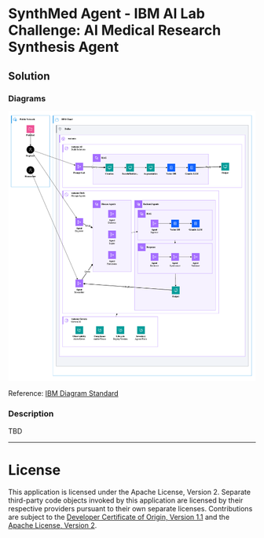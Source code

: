 # **SynthMed Agent - IBM AI Lab Challenge: AI Medical Research Synthesis Agent**

## Solution

### Diagrams

![SynthMed Diagram](images/synthmed.drawio.png)

Reference: [IBM Diagram Standard](https://www.ibm.com/design/language/infographics/technical-diagrams/design/)

### Description

TBD

---

# License

This application is licensed under the Apache License, Version 2.  Separate third-party code objects invoked by this application are licensed by their respective providers pursuant to their own separate licenses.  Contributions are subject to the [Developer Certificate of Origin, Version 1.1](https://developercertificate.org/) and the [Apache License, Version 2](https://www.apache.org/licenses/LICENSE-2.0.txt).

